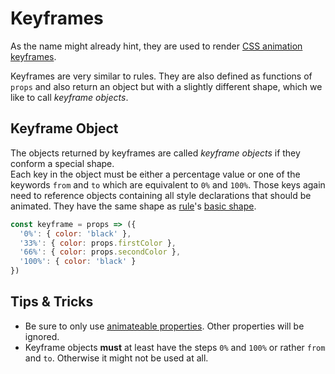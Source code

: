 # Keyframes

As the name might already hint, they are used to render [CSS animation keyframes](https://developer.mozilla.org/en-US/docs/Web/CSS/CSS_Animations/Using_CSS_animations).

Keyframes are very similar to rules. They are also defined as functions of `props` and also return an object but with a slightly different shape, which we like to call *keyframe objects*.

## Keyframe Object
The objects returned by keyframes are called *keyframe objects* if they conform a special shape.<br>Each key in the object must be either a percentage value or one of the keywords `from` and `to` which are equivalent to `0%` and `100%`. Those keys again need to reference objects containing all style declarations that should be animated. They have the same shape as [rule](Rules.md)'s [basic shape](Rules.md#basicshape).

```javascript
const keyframe = props => ({
  '0%': { color: 'black' },
  '33%': { color: props.firstColor },
  '66%': { color: props.secondColor },
  '100%': { color: 'black' }
})
```

## Tips & Tricks
* Be sure to only use [animateable properties](https://developer.mozilla.org/en-US/docs/Web/CSS/CSS_animated_properties). Other properties will be ignored.
* Keyframe objects **must** at least have the steps `0%` and `100%` or rather `from` and `to`. Otherwise it might not be used at all.
